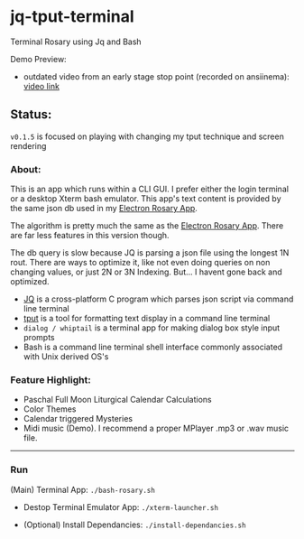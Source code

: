 # jq-tput-terminal

Terminal Rosary using Jq and Bash

Demo Preview:

* outdated video from an early stage stop point (recorded on ansiinema): [video link](https://asciinema.org/a/N8DVeuG2VmirEsymnMtbmqF3T)

## Status:

```v0.1.5``` is focused on playing with changing my tput technique and screen rendering

### About:

This is an app which runs within a CLI GUI. I prefer either the login terminal or a desktop Xterm bash emulator. This app's text content is provided by the same json db used in my [Electron Rosary App](https://github.com/mezcel/electron-container).

The algorithm is pretty much the same as the [Electron Rosary App](https://github.com/mezcel/electron-container). There are far less features in this version though.

The db query is slow because JQ is parsing a json file using the longest 1N rout. There are ways to optimize it, like not even doing queries on non changing values, or just 2N or 3N Indexing. But... I havent gone back and optimized.

* [JQ](https://stedolan.github.io/jq) is a cross-platform C program which parses json script via command line terminal
* [tput](https://ss64.com/bash/tput.html) is a tool for formatting text display in a command line terminal
* ```dialog / whiptail``` is a terminal app for making dialog box style input prompts
* Bash is a command line terminal shell interface commonly associated with Unix derived OS's


### Feature Highlight:

* Paschal Full Moon Liturgical Calendar Calculations
* Color Themes
* Calendar triggered Mysteries
* Midi music (Demo). I recommend a proper MPlayer .mp3 or .wav music file.

---

### Run

(Main) Terminal App: ```./bash-rosary.sh```

- Destop Terminal Emulator App: ```./xterm-launcher.sh```

- (Optional) Install Dependancies: ```./install-dependancies.sh```
